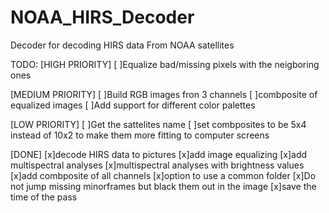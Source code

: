 # NOAA_HIRS_Decoder
Decoder for decoding HIRS data From NOAA satellites

TODO:
[HIGH PRIORITY]
[ ]Equalize bad/missing pixels with the neigboring ones

[MEDIUM PRIORITY]
[ ]Build RGB images fron 3 channels
[ ]combposite of equalized images
[ ]Add support for different color palettes

[LOW PRIORITY]
[ ]Get the sattelites name
[ ]set combposites to be 5x4 instead of 10x2 to make them more fitting to computer screens

[DONE]
[x]decode HIRS data to pictures
[x]add image equalizing
[x]add multispectral analyses
[x]multispectral analyses with brightness values
[x]add combposite of all channels
[x]option to use a common folder
[x]Do not jump missing minorframes but black them out in the image
[x]save the time of the pass
